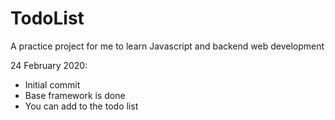 # TodoList

A practice project for me to learn Javascript and backend web development

24 February 2020:
- Initial commit
- Base framework is done
- You can add to the todo list
